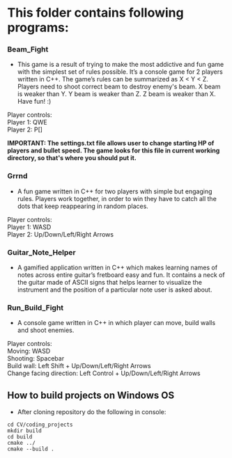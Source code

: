 #   This folder contains following programs:

### Beam_Fight
- This game is a result of trying to make the most addictive and fun game with the simplest set of rules possible. It’s a console game for 2 players written in C++. 
The game’s rules can be summarized as X < Y < Z. Players need to shoot correct beam to destroy enemy's beam. X beam is weaker than Y. Y beam is weaker than Z.
Z beam is weaker than X. Have fun! :) 

Player controls:  
Player 1: QWE  
Player 2: P[]  

**IMPORTANT: The settings.txt file allows user to change starting HP of players and bullet speed. The game looks for this file in current working directory, so that's
where you should put it.**

### Grrnd
- A fun game written in C++ for two players with simple but engaging rules. Players work together, in order to win they have to catch all the dots that keep reappearing in random places.

Player controls:  
Player 1: WASD  
Player 2: Up/Down/Left/Right Arrows

### Guitar_Note_Helper
- A gamified application written in C++ which makes learning names of notes across entire guitar’s fretboard easy and fun. It contains a neck of the guitar made of ASCII signs that helps learner to visualize the instrument and the position of a particular note user is asked about.

### Run_Build_Fight
- A console game written in C++ in which player can move, build walls and shoot enemies.

Player controls:  
Moving: WASD  
Shooting: Spacebar  
Build wall: Left Shift + Up/Down/Left/Right Arrows  
Change facing direction: Left Control + Up/Down/Left/Right Arrows

## How to build projects on Windows OS
- After cloning repository do the following in console:

```
cd CV/coding_projects
mkdir build
cd build
cmake ../
cmake --build .
```
